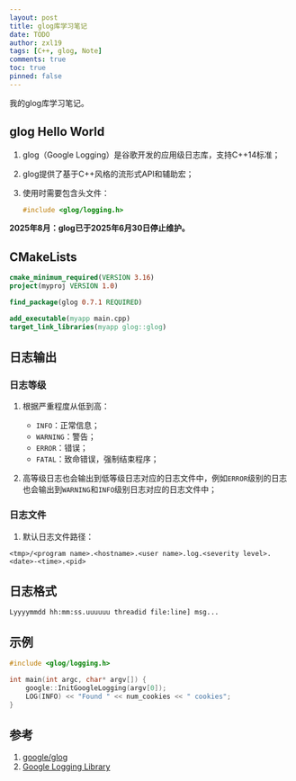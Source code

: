 ```yaml
---
layout: post
title: glog库学习笔记
date: TODO
author: zxl19
tags: [C++, glog, Note]
comments: true
toc: true
pinned: false
---
```


我的glog库学习笔记。

<!-- more -->

## glog Hello World

1. glog（Google Logging）是谷歌开发的应用级日志库，支持C++14标准；
2. glog提供了基于C++风格的流形式API和辅助宏；
3. 使用时需要包含头文件：

    ```cpp
    #include <glog/logging.h>
    ```

**2025年8月：glog已于2025年6月30日停止维护。**

## CMakeLists

```cmake
cmake_minimum_required(VERSION 3.16)
project(myproj VERSION 1.0)

find_package(glog 0.7.1 REQUIRED)

add_executable(myapp main.cpp)
target_link_libraries(myapp glog::glog)
```

## 日志输出

### 日志等级

1. 根据严重程度从低到高：

    - `INFO`：正常信息；
    - `WARNING`：警告；
    - `ERROR`：错误；
    - `FATAL`：致命错误，强制结束程序；

2. 高等级日志也会输出到低等级日志对应的日志文件中，例如`ERROR`级别的日志也会输出到`WARNING`和`INFO`级别日志对应的日志文件中；

### 日志文件

1. 默认日志文件路径：

```text
<tmp>/<program name>.<hostname>.<user name>.log.<severity level>.<date>-<time>.<pid>
```

## 日志格式

```text
Lyyyymmdd hh:mm:ss.uuuuuu threadid file:line] msg...
```

## 示例

```cpp
#include <glog/logging.h>

int main(int argc, char* argv[]) {
    google::InitGoogleLogging(argv[0]);
    LOG(INFO) << "Found " << num_cookies << " cookies";
}
```

## 参考

1. [google/glog](https://github.com/google/glog)
2. [Google Logging Library](https://google.github.io/glog/stable/)
